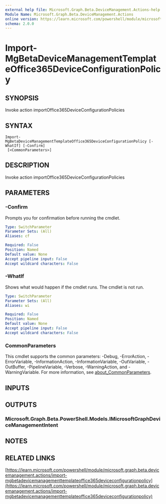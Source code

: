 ```yaml
---
external help file: Microsoft.Graph.Beta.DeviceManagement.Actions-help.xml
Module Name: Microsoft.Graph.Beta.DeviceManagement.Actions
online version: https://learn.microsoft.com/powershell/module/microsoft.graph.beta.devicemanagement.actions/import-mgbetadevicemanagementtemplateoffice365deviceconfigurationpolicy
schema: 2.0.0
---
```


# Import-MgBetaDeviceManagementTemplateOffice365DeviceConfigurationPolicy

## SYNOPSIS
Invoke action importOffice365DeviceConfigurationPolicies

## SYNTAX

```
Import-MgBetaDeviceManagementTemplateOffice365DeviceConfigurationPolicy [-WhatIf] [-Confirm]
 [<CommonParameters>]
```

## DESCRIPTION
Invoke action importOffice365DeviceConfigurationPolicies

## PARAMETERS

### -Confirm
Prompts you for confirmation before running the cmdlet.

```yaml
Type: SwitchParameter
Parameter Sets: (All)
Aliases: cf

Required: False
Position: Named
Default value: None
Accept pipeline input: False
Accept wildcard characters: False
```

### -WhatIf
Shows what would happen if the cmdlet runs.
The cmdlet is not run.

```yaml
Type: SwitchParameter
Parameter Sets: (All)
Aliases: wi

Required: False
Position: Named
Default value: None
Accept pipeline input: False
Accept wildcard characters: False
```

### CommonParameters
This cmdlet supports the common parameters: -Debug, -ErrorAction, -ErrorVariable, -InformationAction, -InformationVariable, -OutVariable, -OutBuffer, -PipelineVariable, -Verbose, -WarningAction, and -WarningVariable. For more information, see [about_CommonParameters](http://go.microsoft.com/fwlink/?LinkID=113216).

## INPUTS

## OUTPUTS

### Microsoft.Graph.Beta.PowerShell.Models.IMicrosoftGraphDeviceManagementIntent
## NOTES

## RELATED LINKS

[https://learn.microsoft.com/powershell/module/microsoft.graph.beta.devicemanagement.actions/import-mgbetadevicemanagementtemplateoffice365deviceconfigurationpolicy](https://learn.microsoft.com/powershell/module/microsoft.graph.beta.devicemanagement.actions/import-mgbetadevicemanagementtemplateoffice365deviceconfigurationpolicy)



